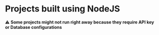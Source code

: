 # Projects built using NodeJS

:warning: **Some projects might not run right away because they require API key or Database configurations**
